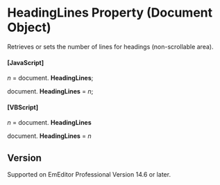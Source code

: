 # HeadingLines Property (Document Object)

Retrieves or sets the number of lines for headings (non-scrollable area).

#### \[JavaScript\]

_n_ = document. **HeadingLines**;

document. **HeadingLines** = _n_;

#### \[VBScript\]

_n_ = document. **HeadingLines**

document. **HeadingLines** = _n_

## Version

Supported on EmEditor Professional Version 14.6 or later.